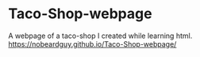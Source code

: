 # Taco-Shop-webpage
A webpage of a taco-shop I created while learning html.
https://nobeardguy.github.io/Taco-Shop-webpage/
